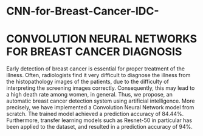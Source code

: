 # CNN-for-Breast-Cancer-IDC-
# CONVOLUTION NEURAL NETWORKS FOR BREAST CANCER DIAGNOSIS

Early detection of breast cancer is essential for proper treatment of the illness. Often, radiologists
find it very difficult to diagnose the illness from the histopathology images of the patients, due to
the difficulty of interpreting the screening images correctly. Consequently, this may lead to a high
death rate among women, in general. Thus, we propose, an automatic breast cancer detection
system using artificial intelligence. More precisely, we have implemented a Convolution Neural
Network model from scratch. The trained model achieved a prediction accuracy of 84.44%.
Furthermore, transfer learning models such as Resnet-50 in particular has been applied to the
dataset, and resulted in a prediction accuracy of 94%.
